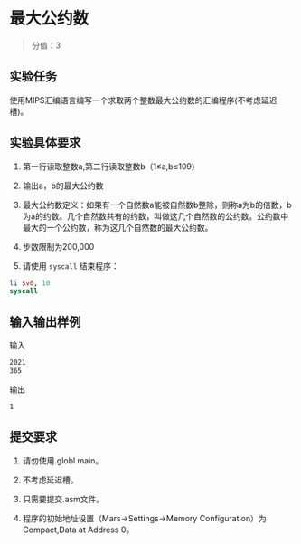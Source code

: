 # 最大公约数

> 分值：3

## 实验任务

使用MIPS汇编语言编写一个求取两个整数最大公约数的汇编程序(不考虑延迟槽)。

## 实验具体要求

1. 第一行读取整数a,第二行读取整数b（1≤a,b≤109）

2. 输出a，b的最大公约数

3. 最大公约数定义：如果有一个自然数a能被自然数b整除，则称a为b的倍数，b为a的约数。几个自然数共有的约数，叫做这几个自然数的公约数。公约数中最大的一个公约数，称为这几个自然数的最大公约数。

4. 步数限制为200,000

5. 请使用 `syscall` 结束程序：

```mips
li $v0, 10
syscall
```

## 输入输出样例

输入

```txt
2021
365
```

输出

```txt
1
```

## 提交要求

1. 请勿使用.globl main。

2. 不考虑延迟槽。

3. 只需要提交.asm文件。

4. 程序的初始地址设置（Mars->Settings->Memory Configuration）为Compact,Data at Address 0。

 
